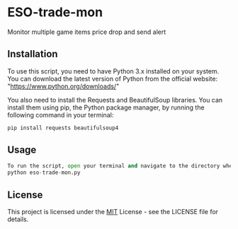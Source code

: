 # ESO-trade-mon
Monitor multiple game items price drop and send alert

## Installation

To use this script, you need to have Python 3.x installed on your system. You can download the latest version of Python from the official website: "https://www.python.org/downloads/"

You also need to install the Requests and BeautifulSoup libraries. You can install them using pip, the Python package manager, by running the following command in your terminal:

```bash
pip install requests beautifulsoup4
```

## Usage

```python
To run the script, open your terminal and navigate to the directory where the eso-trade-mon.py file is located. Then run the following command:
python eso-trade-mon.py
```
## License
This project is licensed under the [MIT](https://choosealicense.com/licenses/mit/) License - see the LICENSE file for details.
